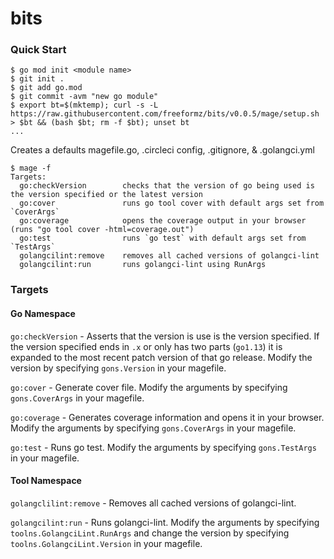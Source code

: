 # bits

### Quick Start

```console
$ go mod init <module name>
$ git init .
$ git add go.mod
$ git commit -avm "new go module"
$ export bt=$(mktemp); curl -s -L https://raw.githubusercontent.com/freeformz/bits/v0.0.5/mage/setup.sh > $bt && (bash $bt; rm -f $bt); unset bt
...
```

Creates a defaults magefile.go, .circleci config, .gitignore, & .golangci.yml

```console
$ mage -f
Targets:
  go:checkVersion        checks that the version of go being used is the version specified or the latest version
  go:cover               runs go tool cover with default args set from `CoverArgs`
  go:coverage            opens the coverage output in your browser (runs "go tool cover -html=coverage.out")
  go:test                runs `go test` with default args set from `TestArgs`
  golangcilint:remove    removes all cached versions of golangci-lint
  golangcilint:run       runs golangci-lint using RunArgs
```

### Targets

#### Go Namespace

`go:checkVersion` - Asserts that the version is use is the version specified. If the version specified ends in `.x` or only has two parts (`go1.13`) it is expanded to the most recent patch version of that go release. Modify the version by specifying `gons.Version` in your magefile.

`go:cover` - Generate cover file. Modify the arguments by specifying `gons.CoverArgs` in your magefile.

`go:coverage` - Generates coverage information and opens it in your browser. Modify the arguments by specifying `gons.CoverArgs` in your magefile.

`go:test` - Runs go test. Modify the arguments by specifying `gons.TestArgs` in your magefile.

#### Tool Namespace

`golangclilint:remove` - Removes all cached versions of golangci-lint.

`golangcilint:run` - Runs golangci-lint. Modify the arguments by specifying `toolns.GolangciLint.RunArgs` and change the version by specifying `toolns.GolangciLint.Version` in your magefile.